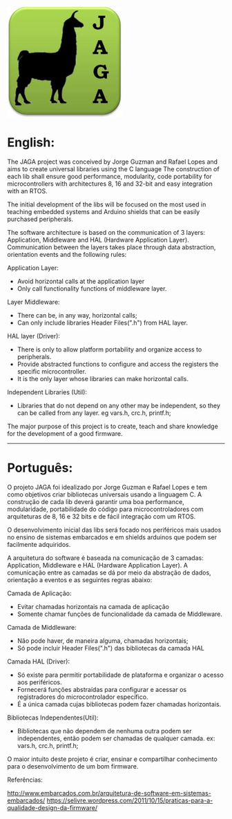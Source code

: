 ![JAGA logo](https://github.com/JorgeGzm/JAGA/blob/master/docs/logo.jpg)

# English:

The JAGA project was conceived by Jorge Guzman and Rafael Lopes and aims to create universal libraries using the C language The construction of each lib shall ensure good performance, modularity, code portability for microcontrollers with architectures 8, 16 and 32-bit and easy integration with an RTOS.

The initial development of the libs will be focused on the most used in teaching embedded systems and Arduino shields that can be easily purchased peripherals.

The software architecture is based on the communication of 3 layers: Application, Middleware and HAL (Hardware Application Layer). Communication between the layers takes place through data abstraction, orientation events and the following rules:

Application Layer:

- Avoid horizontal calls at the application layer
- Only call functionality functions of middleware layer.

Layer Middleware:

- There can be, in any way, horizontal calls;
- Can only include libraries Header Files(".h") from HAL layer.

HAL layer (Driver):

- There is only to allow platform portability and organize access to peripherals.
- Provide abstracted functions to configure and access the registers the specific microcontroller.
- It is the only layer whose libraries can make horizontal calls.

Independent Libraries (Util):

- Libraries that do not depend on any other may be independent, so they can be called from any layer. eg vars.h, crc.h, printf.h;

The major purpose of this project is to create, teach and share knowledge for the development of a good firmware.

-------------------------------------------------------------------------------------------------------------------

# Português:

O projeto JAGA foi idealizado por Jorge Guzman e Rafael Lopes e tem como objetivos criar bibliotecas universais usando a linguagem C. A construção de cada lib deverá garantir uma boa performance, modularidade, portabilidade do código para microcontroladores com arquiteturas de 8, 16 e 32 bits e de fácil integração com um RTOS.

O desenvolvimento inicial das libs será focado nos periféricos mais usados no ensino de sistemas embarcados e em shields arduinos que podem ser facilmente adquiridos.

A arquitetura do software é baseada na comunicação de 3 camadas: Application, Middleware e HAL (Hardware Application Layer). A comunicação entre as camadas se dá por meio da abstração de dados, orientação a eventos e as seguintes regras abaixo:

Camada de Aplicação:
- Evitar chamadas horizontais na camada de aplicação
- Somente chamar funções de funcionalidade da camada de Middleware.

Camada de Middleware:

- Não pode haver, de maneira alguma, chamadas horizontais;
- Só pode incluir Header Files(".h") das bibliotecas da camada HAL

Camada HAL (Driver):
- Só existe para permitir portabilidade de plataforma e organizar o acesso aos periféricos.
- Fornecerá funções abstraídas para configurar e acessar os registradores do microcontrolador específico.
- É a única camada cujas bibliotecas podem fazer chamadas horizontais.

Bibliotecas Independentes(Util):

- Bibliotecas que não dependem de nenhuma outra podem ser independentes, então podem ser chamadas de qualquer camada. ex: vars.h, crc.h, printf.h;

O maior intuito deste projeto é criar, ensinar e compartilhar conhecimento para o desenvolvimento de um bom firmware.

Referências:

http://www.embarcados.com.br/arquitetura-de-software-em-sistemas-embarcados/
https://selivre.wordpress.com/2011/10/15/praticas-para-a-qualidade-design-da-firmware/
